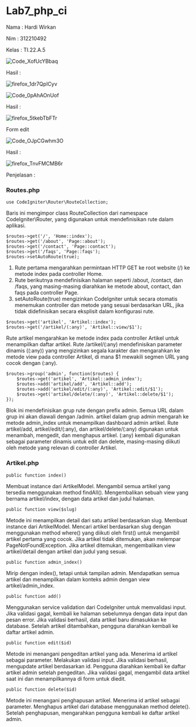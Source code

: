 # Lab7_php_ci

Nama   : Hardi Wirkan

Nim    : 312210492

Kelas  : TI.22.A.5


![Code_XofUcYBbaq](https://github.com/steprtm/lab7_php_ci/assets/129705802/cbd4122c-3202-4dbc-95fb-8b462aaf1584)

Hasil :

![firefox_1dr7QpICyv](https://github.com/steprtm/lab7_php_ci/assets/129705802/4d072d5d-b04b-4c4d-b705-297d4d239a60)



![Code_0pAhAOnUof](https://github.com/steprtm/lab7_php_ci/assets/129705802/b5482762-811c-4a6c-8d48-ddb8cddf67e3)

Hasil :

![firefox_5tkebTbFTr](https://github.com/steprtm/lab7_php_ci/assets/129705802/79c47b2a-0e7f-41ee-bbf2-8abefe1ce740)

Form edit

![Code_OJpCGwhm3O](https://github.com/steprtm/lab7_php_ci/assets/129705802/d086ecd5-e504-4bbe-8647-278ea20c0202)

Hasil :

![firefox_TnvFMCMB6r](https://github.com/steprtm/lab7_php_ci/assets/129705802/91a67f27-0ac6-4537-b581-413c945a7914)


Penjelasan :
### Routes.php

```
use CodeIgniter\Router\RouteCollection;
```
Baris ini mengimpor class RouteCollection dari namespace CodeIgniter\Router, yang digunakan untuk mendefinisikan rute dalam aplikasi.

```
$routes->get('/', 'Home::index');
$routes->get('/about', 'Page::about');
$routes->get('/contact', 'Page::contact');
$routes->get('/faqs', 'Page::faqs');
$routes->setAutoRoute(true);
```
1. Rute pertama mengarahkan permintaan HTTP GET ke root website (/) ke metode index pada controller Home.
2. Rute berikutnya mendefinisikan halaman seperti /about, /contact, dan /faqs, yang masing-masing diarahkan ke metode about, contact, dan faqs pada controller Page.
3. setAutoRoute(true) mengizinkan CodeIgniter untuk secara otomatis menemukan controller dan metode yang sesuai berdasarkan URL, jika tidak didefinisikan secara eksplisit dalam konfigurasi rute.

```
$routes->get('artikel', 'Artikel::index');
$routes->get('/artikel/(:any)', 'Artikel::view/$1');
```
Rute artikel mengarahkan ke metode index pada controller Artikel untuk menampilkan daftar artikel.
Rute /artikel/(:any) mendefinisikan parameter dinamis ((:any)) yang mengizinkan segala karakter dan mengarahkan ke metode view pada controller Artikel, di mana $1 mewakili segmen URL yang cocok dengan (:any).

```
$routes->group('admin', function($routes) {
    $routes->get('artikel', 'Artikel::admin_index');
    $routes->add('artikel/add', 'Artikel::add');
    $routes->add('artikel/edit/(:any)', 'Artikel::edit/$1');
    $routes->get('artikel/delete/(:any)', 'Artikel::delete/$1');
});
```
Blok ini mendefinisikan grup rute dengan prefix admin. Semua URL dalam grup ini akan diawali dengan /admin.
artikel dalam grup admin mengarah ke metode admin_index untuk menampilkan dashboard admin artikel.
Rute artikel/add, artikel/edit/(:any), dan artikel/delete/(:any) digunakan untuk menambah, mengedit, dan menghapus artikel. (:any) kembali digunakan sebagai parameter dinamis untuk edit dan delete, masing-masing diikuti oleh metode yang relevan di controller Artikel.

### Artikel.php

```
public function index()
```
Membuat instance dari ArtikelModel.
Mengambil semua artikel yang tersedia menggunakan method findAll().
Mengembalikan sebuah view yang bernama artikel/index, dengan data artikel dan judul halaman.

```
public function view($slug)
```
Metode ini menampilkan detail dari satu artikel berdasarkan slug.
Membuat instance dari ArtikelModel.
Mencari artikel berdasarkan slug dengan menggunakan method where() yang diikuti oleh first() untuk mengambil artikel pertama yang cocok.
Jika artikel tidak ditemukan, akan melempar PageNotFoundException.
Jika artikel ditemukan, mengembalikan view artikel/detail dengan artikel dan judul yang sesuai.

```
public function admin_index()
```
Mirip dengan index(), tetapi untuk tampilan admin.
Mendapatkan semua artikel dan menampilkan dalam konteks admin dengan view artikel/admin_index.

```
public function add()
```
Menggunakan service validation dari CodeIgniter untuk memvalidasi input.
Jika validasi gagal, kembali ke halaman sebelumnya dengan data input dan pesan error.
Jika validasi berhasil, data artikel baru dimasukkan ke database.
Setelah artikel ditambahkan, pengguna diarahkan kembali ke daftar artikel admin.

```
public function edit($id)
```
Metode ini menangani pengeditan artikel yang ada.
Menerima id artikel sebagai parameter.
Melakukan validasi input.
Jika validasi berhasil, mengupdate artikel berdasarkan id.
Pengguna diarahkan kembali ke daftar artikel admin setelah pengeditan.
Jika validasi gagal, mengambil data artikel saat ini dan menampilkannya di form untuk diedit.

```
public function delete($id)
```
Metode ini menangani penghapusan artikel.
Menerima id artikel sebagai parameter.
Menghapus artikel dari database menggunakan method delete().
Setelah penghapusan, mengarahkan pengguna kembali ke daftar artikel admin.

